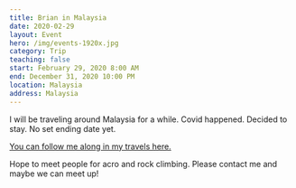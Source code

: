 ```yaml
---
title: Brian in Malaysia
date: 2020-02-29
layout: Event
hero: /img/events-1920x.jpg
category: Trip
teaching: false
start: February 29, 2020 8:00 AM
end: December 31, 2020 10:00 PM
location: Malaysia
address: Malaysia
---
```


I will be traveling around Malaysia for a while. Covid happened. Decided to stay. No set ending date yet. 

[You can follow me along in my travels here.](https://findpenguins.com/brianrc "Visit me on FindPenguins")

Hope to meet people for acro and rock climbing. Please contact me and maybe we can meet up!
